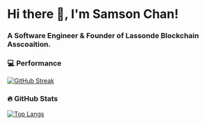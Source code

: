 # Hi there 👋, I'm Samson Chan! 
### A Software Engineer & Founder of Lassonde Blockchain Asscoaition.

### 💻 Performance 
[![GitHub Streak](https://streak-stats.demolab.com?user=samsoncn&theme=calm&hide_border=true&date_format=j%20M%5B%20Y%5D)](https://git.io/streak-stats)

### 🔥 GitHub Stats
<!--[![Top Langs](https://github-readme-stats.vercel.app/api/top-langs/?username=samsoncn&layout=compact&theme=codeSTACKr)](https://github.com/anuraghazra/github-readme-stats)-->
[![Top Langs](https://github-readme-stats.vercel.app/api/top-langs/?username=samsoncn&theme=calm&layout=donut)](https://github.com/anuraghazra/github-readme-stats)





